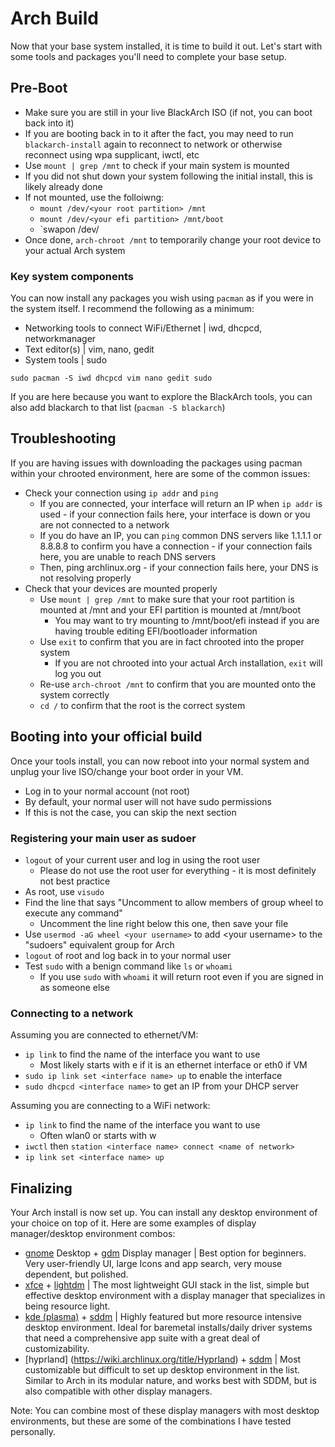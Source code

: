 Arch Build
==========

Now that your base system installed, it is time to build it out. Let's start with some tools and packages you'll need to complete your base setup.

## Pre-Boot

- Make sure you are still in your live BlackArch ISO (if not, you can boot back into it)
- If you are booting back in to it after the fact, you may need to run `blackarch-install` again to reconnect to network or otherwise reconnect using wpa supplicant, iwctl, etc
- Use `mount | grep /mnt` to check if your main system is mounted
- If you did not shut down your system following the initial install, this is likely already done
- If not mounted, use the folloiwng:
    - `mount /dev/<your root partition> /mnt`
    - `mount /dev/<your efi partition> /mnt/boot`
    - `swapon /dev/<your swap partition>
- Once done, `arch-chroot /mnt` to temporarily change your root device to your actual Arch system

### Key system components

You can now install any packages you wish using `pacman` as if you were in the system itself. I recommend the following as a minimum:

- Networking tools to connect WiFi/Ethernet | iwd, dhcpcd, networkmanager
- Text editor(s) | vim, nano, gedit
- System tools | sudo

`sudo pacman -S iwd dhcpcd vim nano gedit sudo`

If you are here because you want to explore the BlackArch tools, you can also add blackarch to that list (`pacman -S blackarch`)

## Troubleshooting

If you are having issues with downloading the packages using pacman within your chrooted environment, here are some of the common issues:

- Check your connection using `ip addr` and `ping`
    - If you are connected, your interface will return an IP when `ip addr` is used - if your connection fails here, your interface is down or you are not connected to a network
    - If you do have an IP, you can `ping` common DNS servers like 1.1.1.1 or 8.8.8.8 to confirm you have a connection - if your connection fails here, you are unable to reach DNS servers
    - Then, ping archlinux.org - if your connection fails here, your DNS is not resolving properly
- Check that your devices are mounted properly
    - Use `mount | grep /mnt` to make sure that your root partition is mounted at /mnt and your EFI partition is mounted at /mnt/boot
        - You may want to try mounting to /mnt/boot/efi instead if you are having trouble editing EFI/bootloader information
    - Use `exit` to confirm that you are in fact chrooted into the proper system
        - If you are not chrooted into your actual Arch installation, `exit` will log you out
    - Re-use `arch-chroot /mnt` to confirm that you are mounted onto the system correctly
    - `cd /` to confirm that the root is the correct system

## Booting into your official build

Once your tools install, you can now reboot into your normal system and unplug your live ISO/change your boot order in your VM.

- Log in to your normal account (not root)
- By default, your normal user will not have sudo permissions
- If this is not the case, you can skip the next section

### Registering your main user as sudoer

- `logout` of your current user and log in using the root user
    - Please do not use the root user for everything - it is most definitely not best practice
- As root, use `visudo`
- Find the line that says "Uncomment to allow members of group wheel to execute any command"
    - Uncomment the line right below this one, then save your file
- Use `usermod -aG wheel <your username>` to add \<your username> to the "sudoers" equivalent group for Arch
- `logout` of root and log back in to your normal user
- Test `sudo` with a benign command like `ls` or `whoami`
    - If you use `sudo` with `whoami` it will return root even if you are signed in as someone else

### Connecting to a network

Assuming you are connected to ethernet/VM:

- `ip link` to find the name of the interface you want to use
    - Most likely starts with e if it is an ethernet interface or eth0 if VM
- `sudo ip link set <interface name> up` to enable the interface
- `sudo dhcpcd <interface name>` to get an IP from your DHCP server

Assuming you are connecting to a WiFi network:

- `ip link` to find the name of the interface you want to use
    - Often wlan0 or starts with w
- `iwctl` then `station <interface name> connect <name of network>`
- `ip link set <interface name> up`

## Finalizing

Your Arch install is now set up. You can install any desktop environment of your choice on top of it. Here are some examples of display manager/desktop environment combos:

- [gnome](https://wiki.archlinux.org/title/GNOME) Desktop + [gdm](https://wiki.archlinux.org/title/GDM) Display manager | Best option for beginners. Very user-friendly UI, large Icons and app search, very mouse dependent, but polished.
- [xfce](https://wiki.archlinux.org/title/Xfce) + [lightdm](https://wiki.archlinux.org/title/LightDM) | The most lightweight GUI stack in the list, simple but effective desktop environment with a display manager that specializes in being resource light.
- [kde (plasma)](https://wiki.archlinux.org/title/KDE) + [sddm](https://wiki.archlinux.org/title/SDDM) | Highly featured but more resource intensive desktop environment. Ideal for baremetal installs/daily driver systems that need a comprehensive app suite with a great deal of customizability.
- [hyprland] (https://wiki.archlinux.org/title/Hyprland) + [sddm](https://wiki.archlinux.org/title/SDDM) | Most customizable but difficult to set up desktop environment in the list. Similar to Arch in its modular nature, and works best with SDDM, but is also compatible with other display managers.

Note: You can combine most of these display managers with most desktop environments, but these are some of the combinations I have tested personally.